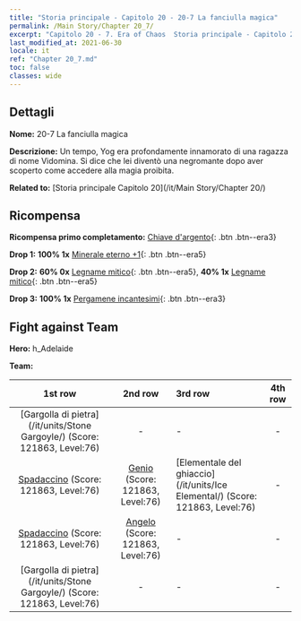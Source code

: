 ```yaml
---
title: "Storia principale - Capitolo 20 - 20-7 La fanciulla magica"
permalink: /Main Story/Chapter 20_7/
excerpt: "Capitolo 20 - 7. Era of Chaos  Storia principale - Capitolo 20_7. 20-7 La fanciulla magica"
last_modified_at: 2021-06-30
locale: it
ref: "Chapter 20_7.md"
toc: false
classes: wide
---
```


## Dettagli

 **Nome:** 20-7 La fanciulla magica

 **Descrizione:** Un tempo, Yog era profondamente innamorato di una ragazza di nome Vidomina. Si dice che lei diventò una negromante dopo aver scoperto come accedere alla magia proibita.

 **Related to:** [Storia principale Capitolo 20](/it/Main Story/Chapter 20/)

## Ricompensa

 **Ricompensa primo completamento:** [Chiave d'argento](/ItemsIT/con_693/){: .btn .btn--era3}

 **Drop 1:** **100% 1x** [Minerale eterno +1](/ItemsIT/mat_68/){: .btn .btn--era5}

 **Drop 2:** **60% 0x** [Legname mitico](/ItemsIT/mat_62/){: .btn .btn--era5}, **40% 1x** [Legname mitico](/ItemsIT/mat_62/){: .btn .btn--era5}

 **Drop 3:** **100% 1x** [Pergamene incantesimi](/ItemsIT/con_694/){: .btn .btn--era3}


## Fight against Team
 **Hero:** h_Adelaide

 **Team:**


  | 1st row | 2nd row | 3rd row | 4th row |
  |:----:|:----:|:----|:----:|
  | [Gargolla di pietra](/it/units/Stone Gargoyle/) (Score: 121863, Level:76)  | - | - | - |
  | [Spadaccino](/it/units/Swordsman/) (Score: 121863, Level:76)  | [Genio](/it/units/Genie/) (Score: 121863, Level:76)  | [Elementale del ghiaccio](/it/units/Ice Elemental/) (Score: 121863, Level:76)  | - |
  | [Spadaccino](/it/units/Swordsman/) (Score: 121863, Level:76)  | [Angelo](/it/units/Angel/) (Score: 121863, Level:76)  | - | - |
  | [Gargolla di pietra](/it/units/Stone Gargoyle/) (Score: 121863, Level:76)  | - | - | - |


